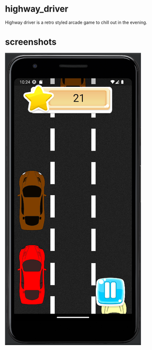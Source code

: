 # highway_driver
Highway driver is a retro styled arcade game to chill out in the evening.

# screenshots
![alt text](https://github.com/pillon33/highway_driver/blob/master/assets/screenshots/game.png?raw=true)

